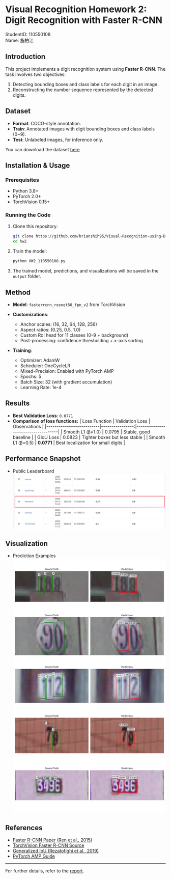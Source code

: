 # Visual Recognition Homework 2: Digit Recognition with Faster R-CNN

StudentID: 110550108  
Name: 施柏江

## Introduction
This project implements a digit recognition system using **Faster R-CNN**. The task involves two objectives:
1. Detecting bounding boxes and class labels for each digit in an image.
2. Reconstructing the number sequence represented by the detected digits.

## Dataset
- **Format**: COCO-style annotation.
- **Train**: Annotated images with digit bounding boxes and class labels (0~9).
- **Test**: Unlabeled images, for inference only.

You can download the dataset [here](https://drive.google.com/file/d/13JXJ_hIdcloC63sS-vF3wFQLsUP1sMz5/view)

## Installation & Usage
### Prerequisites
- Python 3.8+
- PyTorch 2.0+
- TorchVision 0.15+

### Running the Code
1. Clone this repository:
   ```bash
   git clone https://github.com/brianshih95/Visual-Recognition-using-Deep-Learning.git
   cd hw2
   ```
2. Train the model:
   ```bash
   python HW2_110550108.py
   ```
3. The trained model, predictions, and visualizations will be saved in the `output` folder.

## Method
- **Model**: `fasterrcnn_resnet50_fpn_v2` from TorchVision
- **Customizations**:
  - Anchor scales: (16, 32, 64, 128, 256)
  - Aspect ratios: (0.25, 0.5, 1.0)
  - Custom RoI head for 11 classes (0–9 + background)
  - Post-processing: confidence thresholding + x-axis sorting

- **Training**:
  - Optimizer: AdamW
  - Scheduler: OneCycleLR
  - Mixed-Precision: Enabled with PyTorch AMP
  - Epochs: 5
  - Batch Size: 32 (with gradient accumulation)
  - Learning Rate: 1e-4

## Results
- **Best Validation Loss**: `0.0771`
- **Comparison of loss functions:**
| Loss Function            | Validation Loss | Observations                       |
|--------------------------|----------------:|------------------------------------|
| Smooth L1 (β=1.0)        | 0.0795          | Stable, good baseline              |
| GIoU Loss                | 0.0823          | Tighter boxes but less stable      |
| Smooth L1 (β=0.5)        | **0.0771**      | Best localization for small digits |

## Performance Snapshot
- Public Leaderboard
 ![](leaderboard.png)

## Visualization
- Prediction Examples  
 ![](output/predictions_visualization.png)

## References
- [Faster R-CNN Paper (Ren et al., 2015)](https://arxiv.org/abs/1506.01497)
- [TorchVision Faster R-CNN Source](https://github.com/pytorch/vision/blob/main/torchvision/models/detection/faster_rcnn.py)
- [Generalized IoU (Rezatofighi et al., 2019)](https://arxiv.org/abs/1902.09630)
- [PyTorch AMP Guide](https://pytorch.org/docs/stable/amp.html)

---
For further details, refer to the [report](110550108_HW2.pdf).
